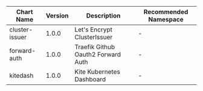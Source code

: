 | Chart Name | Version | Description | Recommended Namespace |
|-------------|----------|-------------|------------------------|
| cluster-issuer | 1.0.0 | Let's Encrypt ClusterIssuer | - |
| forward-auth | 1.0.0 | Traefik Github Oauth2 Forward Auth | - |
| kitedash | 1.0.0 | Kite Kubernetes Dashboard | - |
